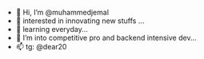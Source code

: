 - 👋 Hi, I’m @muhammedjemal
- 👀 interested in innovating new stuffs ...
- 🌱 learning everyday...
- 💞️ I’m into competitive pro and backend intensive dev...
- 📫 tg: @dear20

<!---
muhammedjemal/muhammedjemal is a ✨ special ✨ repository because its `README.md` (this file) appears on your GitHub profile.
You can click the Preview link to take a look at your changes.
--->
